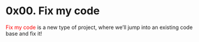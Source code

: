 # 0x00. Fix my code
<span style="color: red">Fix my code</span> is a new type of project, where we’ll jump into an existing code base and fix it!